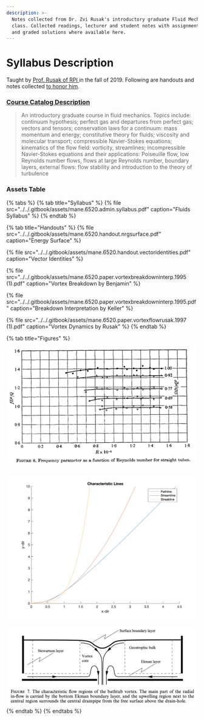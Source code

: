 ```yaml
---
description: >-
  Notes collected from Dr. Zvi Rusak's introductory graduate Fluid Mechanics
  class. Collected readings, lecturer and student notes with assignment prompts,
  and graded solutions where available here.
---
```


# Syllabus Description

Taught by [Prof. Rusak of RPI ](https://faculty.rpi.edu/zvi-rusak)in the fall of 2019. Following are handouts and notes collected [to honor him](https://president.rpi.edu/news/memo/06/08/2020/passing-dr-zvi-rusak). 

### [Course Catalog Description ](http://catalog.rpi.edu/preview_course.php?catoid=18&coid=34421&print)

> An introductory graduate course in fluid mechanics. Topics include: continuum hypothesis; perfect gas and departures from perfect gas; vectors and tensors; conservation laws for a continuum: mass momentum and energy; constitutive theory for fluids; viscosity and molecular transport; compressible Navier-Stokes equations; kinematics of the flow field: vorticity, streamlines; incompressible Navier-Stokes equations and their applications: Poiseuille flow, low Reynolds number flows, flows at large Reynolds number, boundary layers, external flows: flow stability and introduction to the theory of turbulence

### Assets Table

{% tabs %}
{% tab title="Syllabus" %}
{% file src="../../.gitbook/assets/mane.6520.admin.syllabus.pdf" caption="Fluids Syllabus" %}
{% endtab %}

{% tab title="Handouts" %}
{% file src="../../.gitbook/assets/mane.6520.handout.nrgsurface.pdf" caption="Energy Surface" %}

{% file src="../../.gitbook/assets/mane.6520.handout.vectoridentities.pdf" caption="Vector Identities" %}

{% file src="../../.gitbook/assets/mane.6520.paper.vortexbreakdowninterp.1995 \(1\).pdf" caption="Vortex Breakdown by Benjamin" %}

{% file src="../../.gitbook/assets/mane.6520.paper.vortexbreakdowninterp.1995.pdf" caption="Breakdown Interpretation by Keller" %}

{% file src="../../.gitbook/assets/mane.6520.paper.vortexflowrusak.1997 \(1\).pdf" caption="Vortex Dynamics by Rusak" %}
{% endtab %}

{% tab title="Figures" %}




![](../../.gitbook/assets/mane.6520.figure.freqreplot.png)

![](../../.gitbook/assets/mane.6520.figure.lines.png)

![](../../.gitbook/assets/mane.6520.figure.regionmap.png)
{% endtab %}
{% endtabs %}







